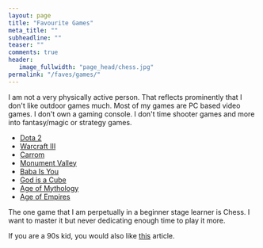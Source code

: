 ```yaml
---
layout: page
title: "Favourite Games"
meta_title: ""
subheadline: ""
teaser: ""
comments: true
header:
   image_fullwidth: "page_head/chess.jpg"
permalink: "/faves/games/"
---
```


I am not a very physically active person. That reflects prominently that I don't like outdoor games much. Most of my games are PC based video games. I don't own a gaming console. I don't time shooter games and more into fantasy/magic or strategy games.

* [Dota 2](https://store.steampowered.com/app/570/Dota_2/)
* [Warcraft III](https://playwarcraft3.com/en-us/)
* [Carrom](https://en.wikipedia.org/wiki/Carrom)
* [Monument Valley](https://play.google.com/store/apps/dev?id=8496315002364483410&hl=en)
* [Baba Is You](https://store.steampowered.com/app/736260/Baba_Is_You/)
* [God is a Cube](https://store.steampowered.com/app/845590/God_is_a_Cube_Programming_Robot_Cubes/)
* [Age of Mythology](https://www.ageofempires.com/games/aom/)
* [Age of Empires](https://www.ageofempires.com/games/aoeiide/)

The one game that I am perpetually in a beginner stage learner is Chess. I want to master it but never dedicating enough time to play it more.

If you are a 90s kid, you would also like [this](https://medium.com/@noopurshalini/memoirs-of-childhood-games-fac372287068) article.